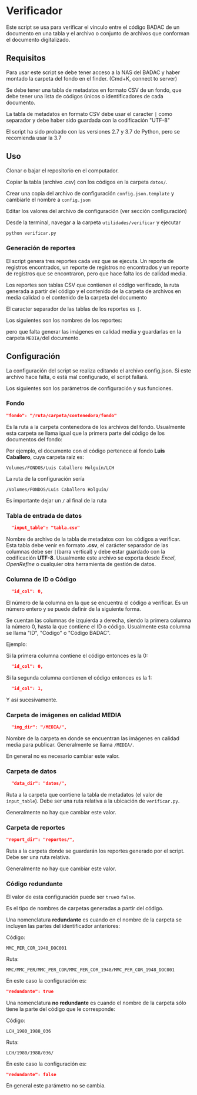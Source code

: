 # Verificador

Este script se usa para verificar el vínculo entre el código BADAC de un documento en una tabla y el archivo o conjunto de archivos que conforman el documento digitalizado.

## Requisitos

Para usar este script se debe tener acceso a la NAS del BADAC y haber montado la carpeta del fondo en el finder. (Cmd+K, connect to server)

Se debe tener una tabla de metadatos en formato CSV de un fondo, que debe tener una lista de códigos únicos o identificadores de cada documento.

La tabla de metadatos en formato CSV debe usar el caracter ```|``` como separador y debe haber sido guardada con la codificación "UTF-8"

El script ha sido probado con las versiones 2.7 y 3.7 de Python, pero se recomienda usar la 3.7

## Uso

Clonar o bajar el repositorio en el computador.

Copiar la tabla (archivo .csv) con los códigos en la carpeta ```datos/```.

Crear una copia del archivo de configuración ```config.json.template``` y cambiarle el nombre a ```config.json```

Editar los valores del archivo de configuración (ver sección configuración)

Desde la terminal, navegar a la carpeta ```utilidades/verificar``` y ejecutar

```bash
python verificar.py
```
### Generación de reportes

El script genera tres reportes cada vez que se ejecuta.  Un reporte de registros encontrados, un reporte de registros no encontrados y un reporte de registros que se encontraron, pero que hace falta los de calidad media.

Los reportes son tablas CSV que contienen el código verificado, la ruta generada a partir del código y el contenido de la carpeta de archivos en media calidad o el contenido de la carpeta del documento

El caracter separador de las tablas de los reportes es ```|```.

Los siguientes son los nombres de los reportes:

pero que falta generar las imágenes en calidad media y guardarlas en la carpeta ```MEDIA/```del documento.



## Configuración

La configuración del script se realiza editando el archivo config.json.  Si este archivo hace falta, o está mal configurado, el script fallará.

Los siguientes son los parámetros de configuración y sus funciones.

### Fondo

```json
"fondo": "/ruta/carpeta/contenedora/fondo"
```

Es la ruta a la carpeta contenedora de los archivos del fondo.  Usualmente esta carpeta se llama igual que la primera parte del código de los documentos del fondo:

Por ejemplo, el documento con el código pertenece al fondo __Luis Caballero__, cuya carpeta raíz es:
```
Volumes/FONDOS/Luis Caballero Holguín/LCH
```
La ruta de la configuración sería
```
/Volumes/FONDOS/Luis Caballero Holguín/
```
Es importante dejar un ```/``` al final de la ruta

### Tabla de entrada de datos


```json
  "input_table": "tabla.csv"
```

Nombre de archivo de la tabla de metadatos con los códigos a verificar.  Esta tabla debe venir en formato __.csv__, el carácter separador de las columnas debe ser ```|```(barra vertical) y debe estar guardado con la codificación __UTF-8__.  Usualmente este archivo se exporta desde _Excel_, _OpenRefine_ o cualquier otra herramienta de gestión de datos.


### Columna de ID o Código

```json
  "id_col": 0,
```

El número de la columna en la que se encuentra el código a verificar.  Es un número entero y se puede definir de la siguiente forma.

Se cuentan las columnas de izquierda a derecha, siendo la primera columna la número 0, hasta la que contiene el ID o código.  Usualmente esta columna se llama "ID", "Código" o "Código BADAC".

Ejemplo:

Si la primera columna contiene el código entonces es la 0:

```json
  "id_col": 0,
```

Si la segunda columna contienen el código entonces es la 1:

```json
  "id_col": 1,
```

Y así sucesivamente.

### Carpeta de imágenes en calidad MEDIA

```json
  "img_dir": "/MEDIA/",
```

Nombre de la carpeta en donde se encuentran las imágenes en calidad media para publicar.  Generalmente se llama ```/MEDIA/```.

En general no es necesario cambiar este valor.

### Carpeta de datos

```json
  "data_dir": "datos/",
```

Ruta a la carpeta que contiene la tabla de metadatos (el valor de ```input_table```). Debe ser una ruta relativa a la ubicación de ```verificar.py```.

Generalmente no hay que cambiar este valor.

### Carpeta de reportes

```json
"report_dir": "reportes/",
```

Ruta a la carpeta donde se guardarán los reportes generado por el script.  Debe ser una ruta relativa.

Generalmente no hay que cambiar este valor.

### Código redundante

El valor de esta configuración puede ser ```true```o ```false```.

Es el tipo de nombres de carpetas generadas a partir del código.

Una nomenclatura __redundante__ es cuando en el nombre de la carpeta se incluyen las partes del identificador anteriores:

Código:

```
MMC_PER_COR_1948_DOC001
```

Ruta:
```
MMC/MMC_PER/MMC_PER_COR/MMC_PER_COR_1948/MMC_PER_COR_1948_DOC001
```
En este caso la configuración es:

```json
"redundante": true
```

Una nomenclatura __no redundante__ es cuando el nombre de la carpeta sólo tiene la parte del código que le corresponde:

Código:

```
LCH_1980_1988_036
```

Ruta:

```
LCH/1980/1988/036/
```

En este caso la configuración es:

```json
"redundante": false
```

En general este parámetro no se cambia.
